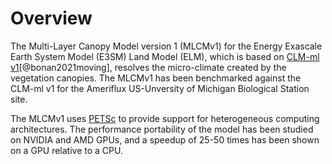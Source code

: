 # Overview

The Multi-Layer Canopy Model version 1 (MLCMv1) for the Energy Exascale Earth System Model (E3SM)
Land Model (ELM), which is based on [CLM-ml v1](https://github.com/gbonan/CLM-ml_v1)[@bonan2021moving],
resolves the micro-climate created by the vegetation canopies. 
The MLCMv1 has been benchmarked against the CLM-ml v1 for the Ameriflux US-Unversity of Michigan
Biological Station site.

The MLCMv1 uses [PETSc](https://petsc.org) to provide support for heterogeneous computing architectures.
The performance portability of the model has been studied on NVIDIA and AMD GPUs, and a speedup of
25-50 times has been shown on a GPU relative to a CPU.